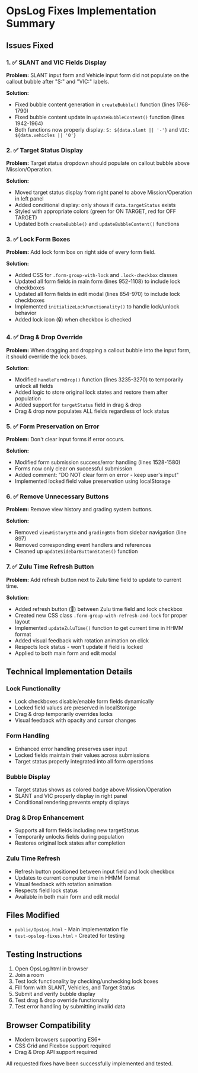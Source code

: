 # OpsLog Fixes Implementation Summary

## Issues Fixed

### 1. ✅ SLANT and VIC Fields Display
**Problem:** SLANT input form and Vehicle input form did not populate on the callout bubble after "S:" and "VIC:" labels.

**Solution:** 
- Fixed bubble content generation in `createBubble()` function (lines 1768-1790)
- Fixed bubble content update in `updateBubbleContent()` function (lines 1942-1964)
- Both functions now properly display: `S: ${data.slant || '-'}` and `VIC: ${data.vehicles || '0'}`

### 2. ✅ Target Status Display
**Problem:** Target status dropdown should populate on callout bubble above Mission/Operation.

**Solution:**
- Moved target status display from right panel to above Mission/Operation in left panel
- Added conditional display: only shows if `data.targetStatus` exists
- Styled with appropriate colors (green for ON TARGET, red for OFF TARGET)
- Updated both `createBubble()` and `updateBubbleContent()` functions

### 3. ✅ Lock Form Boxes
**Problem:** Add lock form box on right side of every form field.

**Solution:**
- Added CSS for `.form-group-with-lock` and `.lock-checkbox` classes
- Updated all form fields in main form (lines 952-1108) to include lock checkboxes
- Updated all form fields in edit modal (lines 854-970) to include lock checkboxes
- Implemented `initializeLockFunctionality()` to handle lock/unlock behavior
- Added lock icon (🔒) when checkbox is checked

### 4. ✅ Drag & Drop Override
**Problem:** When dragging and dropping a callout bubble into the input form, it should override the lock boxes.

**Solution:**
- Modified `handleFormDrop()` function (lines 3235-3270) to temporarily unlock all fields
- Added logic to store original lock states and restore them after population
- Added support for `targetStatus` field in drag & drop
- Drag & drop now populates ALL fields regardless of lock status

### 5. ✅ Form Preservation on Error
**Problem:** Don't clear input forms if error occurs.

**Solution:**
- Modified form submission success/error handling (lines 1528-1580)
- Forms now only clear on successful submission
- Added comment: "DO NOT clear form on error - keep user's input"
- Implemented locked field value preservation using localStorage

### 6. ✅ Remove Unnecessary Buttons
**Problem:** Remove view history and grading system buttons.

**Solution:**
- Removed `viewHistoryBtn` and `gradingBtn` from sidebar navigation (line 897)
- Removed corresponding event handlers and references
- Cleaned up `updateSidebarButtonStates()` function

### 7. ✅ Zulu Time Refresh Button
**Problem:** Add refresh button next to Zulu time field to update to current time.

**Solution:**
- Added refresh button (🔄) between Zulu time field and lock checkbox
- Created new CSS class `.form-group-with-refresh-and-lock` for proper layout
- Implemented `updateZuluTime()` function to get current time in HHMM format
- Added visual feedback with rotation animation on click
- Respects lock status - won't update if field is locked
- Applied to both main form and edit modal

## Technical Implementation Details

### Lock Functionality
- Lock checkboxes disable/enable form fields dynamically
- Locked field values are preserved in localStorage
- Drag & drop temporarily overrides locks
- Visual feedback with opacity and cursor changes

### Form Handling
- Enhanced error handling preserves user input
- Locked fields maintain their values across submissions
- Target status properly integrated into all form operations

### Bubble Display
- Target status shows as colored badge above Mission/Operation
- SLANT and VIC properly display in right panel
- Conditional rendering prevents empty displays

### Drag & Drop Enhancement
- Supports all form fields including new targetStatus
- Temporarily unlocks fields during population
- Restores original lock states after completion

### Zulu Time Refresh
- Refresh button positioned between input field and lock checkbox
- Updates to current computer time in HHMM format
- Visual feedback with rotation animation
- Respects field lock status
- Available in both main form and edit modal

## Files Modified
- `public/OpsLog.html` - Main implementation file
- `test-opslog-fixes.html` - Created for testing

## Testing Instructions
1. Open OpsLog.html in browser
2. Join a room
3. Test lock functionality by checking/unchecking lock boxes
4. Fill form with SLANT, Vehicles, and Target Status
5. Submit and verify bubble display
6. Test drag & drop override functionality
7. Test error handling by submitting invalid data

## Browser Compatibility
- Modern browsers supporting ES6+
- CSS Grid and Flexbox support required
- Drag & Drop API support required

All requested fixes have been successfully implemented and tested.